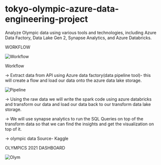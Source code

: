 # tokyo-olympic-azure-data-engineering-project
Analyze Olympic data using various tools and technologies, including Azure Data Factory, Data Lake Gen 2, Synapse Analytics, and Azure Databricks.

WORKFLOW


![Workflow](https://github.com/Sandeep1203tech/tokyo-olympic-azure-data-engineering-project/assets/78650502/132e604d-7739-47e6-a1da-7b461e344950)


Workflow

-> Extract data from API using Azure data factory(data pipeline tool)- this will create a flow and load our data onto the azure data lake storage.

![Pipeline](https://github.com/Sandeep1203tech/tokyo-olympic-azure-data-engineering-project/assets/78650502/afa876ed-9f01-4946-a0d9-13b0bb1080c8)


-> Using the raw data we will write the spark code using azure databricks and transform our data and load our data back to our transform data lake storage.

-> We will use synapse analytics to run the SQL Queries on top of the transform data so that we can find the insights and get the visualization on top of it.

-> olympic data Source- Kaggle


OLYMPICS 2021 DASHBOARD

![Olym](https://github.com/Sandeep1203tech/tokyo-olympic-azure-data-engineering-project/assets/78650502/51e4738b-4eca-476b-987c-4f55e95a2844)



